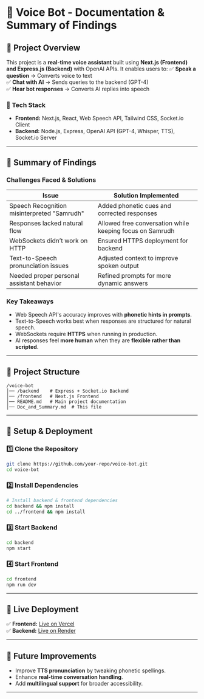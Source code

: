 # 📌 Voice Bot - Documentation & Summary of Findings

## 📖 Project Overview
This project is a **real-time voice assistant** built using **Next.js (Frontend) and Express.js (Backend)** with OpenAI APIs. It enables users to:
✅ **Speak a question** → Converts voice to text  
✅ **Chat with AI** → Sends queries to the backend (GPT-4)  
✅ **Hear bot responses** → Converts AI replies into speech  

### 🚀 **Tech Stack**
- **Frontend:** Next.js, React, Web Speech API, Tailwind CSS, Socket.io Client
- **Backend:** Node.js, Express, OpenAI API (GPT-4, Whisper, TTS), Socket.io Server

---

## 🔎 **Summary of Findings**

### **Challenges Faced & Solutions**
| **Issue** | **Solution Implemented** |
|-----------|--------------------------|
| Speech Recognition misinterpreted "Samrudh" | Added phonetic cues and corrected responses |
| Responses lacked natural flow | Allowed free conversation while keeping focus on Samrudh |
| WebSockets didn’t work on HTTP | Ensured HTTPS deployment for backend |
| Text-to-Speech pronunciation issues | Adjusted context to improve spoken output |
| Needed proper personal assistant behavior | Refined prompts for more dynamic answers |

### **Key Takeaways**
- Web Speech API's accuracy improves with **phonetic hints in prompts**.
- Text-to-Speech works best when responses are structured for natural speech.
- WebSockets require **HTTPS** when running in production.
- AI responses feel **more human** when they are **flexible rather than scripted**.

---

## 📖 **Project Structure**
```
/voice-bot
│── /backend    # Express + Socket.io Backend
│── /frontend   # Next.js Frontend
│── README.md   # Main project documentation
│── Doc_and_Summary.md  # This file
```

---

## 🔧 **Setup & Deployment**

### **1️⃣ Clone the Repository**
```sh
git clone https://github.com/your-repo/voice-bot.git
cd voice-bot
```

### **2️⃣ Install Dependencies**
```sh
# Install backend & frontend dependencies
cd backend && npm install
cd ../frontend && npm install
```

### **3️⃣ Start Backend**
```sh
cd backend
npm start
```

### **4️⃣ Start Frontend**
```sh
cd frontend
npm run dev
```

---

## 📡 **Live Deployment**
✅ **Frontend:** [Live on Vercel](https://voice-bot-frontend-sepia.vercel.app/)  
✅ **Backend:** [Live on Render](https://voice-bot-backend-50e5.onrender.com)  

---

## 🎯 **Future Improvements**
- Improve **TTS pronunciation** by tweaking phonetic spellings.
- Enhance **real-time conversation handling**.
- Add **multilingual support** for broader accessibility.

---

